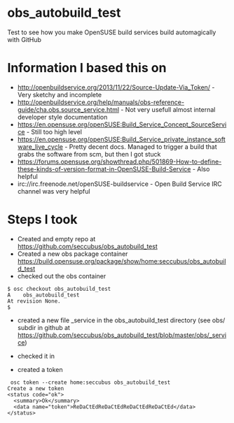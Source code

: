 # obs_autobuild_test
Test to see how you make OpenSUSE build services build automagically with GitHub

Information I based this on
=========================== 
* http://openbuildservice.org/2013/11/22/Source-Update-Via_Token/ - Very sketchy and incomplete
* http://openbuildservice.org/help/manuals/obs-reference-guide/cha.obs.source_service.html - Not very usefull almost internal developer style documentation
* https://en.opensuse.org/openSUSE:Build_Service_Concept_SourceService - Still too high level
* https://en.opensuse.org/openSUSE:Build_Service_private_instance_software_live_cycle - Pretty decent docs. Managed to trigger a build that grabs the software from scm, but then I got stuck
* https://forums.opensuse.org/showthread.php/501869-How-to-define-these-kinds-of-version-format-in-OpenSUSE-Build-Service - Also helpful
* irc://irc.freenode.net/openSUSE-buildservice - Open Build Service IRC channel was very helpful

Steps I took
============
* Created and empty repo at https://github.com/seccubus/obs_autobuild_test
* Created a new obs package container https://build.opensuse.org/package/show/home:seccubus/obs_autobuild_test
* checked out the obs container
```
$ osc checkout obs_autobuild_test
A    obs_autobuild_test
At revision None.
$
```
* created a new file _service in the obs_autobuild_test directory (see obs/ subdir in github at https://github.com/seccubus/obs_autobuild_test/blob/master/obs/_service)
* checked it in

* created a token
```
 osc token --create home:seccubus obs_autobuild_test
Create a new token
<status code="ok">
  <summary>Ok</summary>
  <data name="token">ReDaCtEdReDaCtEdReDaCtEdReDaCtEd</data>
</status>
```
